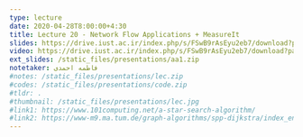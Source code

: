 ```yaml
---
type: lecture
date: 2020-04-28T8:00:00+4:30
title: Lecture 20 - Network Flow Applications + MeasureIt
slides: https://drive.iust.ac.ir/index.php/s/FSwB9rAsEyu2eb7/download?path=%2FSlides&files=S19.pdf
video: https://drive.iust.ac.ir/index.php/s/FSwB9rAsEyu2eb7/download?path=%2FVideos&files=S19.mp4
ext_slides: /static_files/presentations/aa1.zip
notetaker: فاطمه احمدی
#notes: /static_files/presentations/lec.zip
#codes: /static_files/presentations/code.zip
#tldr: .
#thumbnail: /static_files/presentations/lec.jpg
#link1: https://www.101computing.net/a-star-search-algorithm/
#link2: https://www-m9.ma.tum.de/graph-algorithms/spp-dijkstra/index_en.html
---
```

